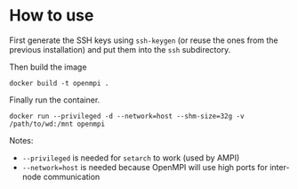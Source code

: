 # How to use
First generate the SSH keys using `ssh-keygen` (or reuse the ones from the previous installation)
and put them into the `ssh` subdirectory.

Then build the image
```
docker build -t openmpi .
```

Finally run the container.
```
docker run --privileged -d --network=host --shm-size=32g -v /path/to/wd:/mnt openmpi
```

Notes:
* `--privileged` is needed for `setarch` to work (used by AMPI)
* `--network=host` is needed because OpenMPI will use high ports for inter-node communication
